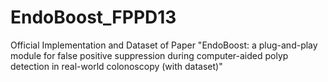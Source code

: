 # EndoBoost_FPPD13
Official Implementation and Dataset of Paper "EndoBoost: a plug-and-play module for false positive suppression during computer-aided polyp detection in real-world colonoscopy (with dataset)"
